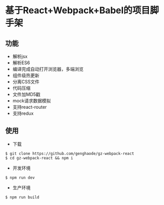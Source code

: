 # 基于React+Webpack+Babel的项目脚手架
## 功能
- 解析jsx
- 解析ES6
- 编译完成自动打开浏览器，多端浏览
- 组件级热更新
- 分离CSS文件
- 代码压缩
- 文件加MD5戳
- mock请求数据模拟
- 支持react-router
- 支持redux

## 使用
- 下载
```
$ git clone https://github.com/genghaode/gz-webpack-react
$ cd gz-webpack-react && npm i
```
- 开发环境
```
$ npm run dev
```
- 生产环境
```
$ npm run build
```
